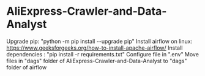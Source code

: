 # AliExpress-Crawler-and-Data-Analyst

Upgrade pip: "python -m pip install --upgrade pip"
Install airflow on linux: https://www.geeksforgeeks.org/how-to-install-apache-airflow/
Install dependencies : "pip install -r requirements.txt"
Configure file in ".env"
Move files in "dags" folder of AliExpress-Crawler-and-Data-Analyst to "dags" folder of airflow
